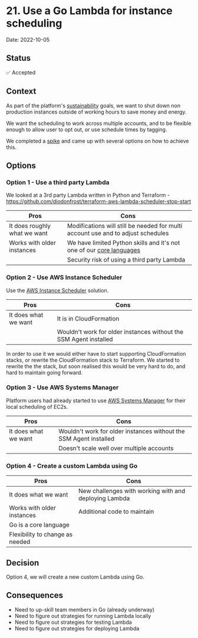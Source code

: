 # 21. Use a Go Lambda for instance scheduling

Date: 2022-10-05

## Status

✅ Accepted

## Context

As part of the platform's [sustainability](https://user-guide.modernisation-platform.service.justice.gov.uk/user-guide/sustainability.html) goals, we want to shut down non production instances outside of working hours to save money and energy.

We want the scheduling to work across multiple accounts, and to be flexible enough to allow user to opt out, or use schedule times by tagging.

We completed a [spike](https://github.com/ministryofjustice/modernisation-platform/issues/1091) and came up with several options on how to achieve this.

## Options

### Option 1 - Use a third party Lambda

We looked at a 3rd party Lambda written in Python and Terraform - <https://github.com/diodonfrost/terraform-aws-lambda-scheduler-stop-start>

| Pros                         | Cons                                                                                                                                                                                                             |
| ---------------------------- | ---------------------------------------------------------------------------------------------------------------------------------------------------------------------------------------------------------------- |
| It does roughly what we want | Modifications will still be needed for multi account use and to adjust schedules                                                                                                                                 |
| Works with older instances   | We have limited Python skills and it's not one of our [core languages](https://github.com/ministryofjustice/modernisation-platform/blob/main/architecture-decision-record/0019-use-bash-go-as-core-languages.md) |
|                              | Security risk of using a third party Lambda                                                                                                                                                                      |

### Option 2 - Use AWS Instance Scheduler

Use the [AWS Instance Scheduler](https://aws.amazon.com/solutions/implementations/instance-scheduler/) solution.

| Pros                 | Cons                                                              |
| -------------------- | ----------------------------------------------------------------- |
| It does what we want | It is in CloudFormation                                           |
|                      | Wouldn't work for older instances without the SSM Agent installed |

In order to use it we would either have to start supporting CloudFormation stacks, or rewrite the CloudFormation stack to Terraform. We started to rewrite the the stack, but soon realised this would be very hard to do, and hard to maintain going forward.

### Option 3 - Use AWS Systems Manager

Platform users had already started to use [AWS Systems Manager](https://aws.amazon.com/systems-manager/) for their local scheduling of EC2s.

| Pros                 | Cons                                                              |
| -------------------- | ----------------------------------------------------------------- |
| It does what we want | Wouldn't work for older instances without the SSM Agent installed |
|                      | Doesn't scale well over multiple accounts                         |

### Option 4 - Create a custom Lambda using Go

| Pros                            | Cons                                                  |
| ------------------------------- | ----------------------------------------------------- |
| It does what we want            | New challenges with working with and deploying Lambda |
| Works with older instances      | Additional code to maintain                           |
| Go is a core language           |                                                       |
| Flexibility to change as needed |

## Decision

Option 4, we will create a new custom Lambda using Go.

## Consequences

- Need to up-skill team members in Go (already underway)
- Need to figure out strategies for running Lambda locally
- Need to figure out strategies for testing Lambda
- Need to figure out strategies for deploying Lambda
